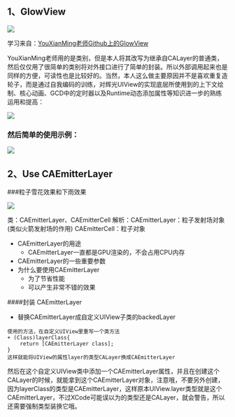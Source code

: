 ## 1、GlowView

![](http://chuantu.biz/t2/24/1454186379x-1376440148.gif)

学习来自：[YouXianMing老师Github上的GlowView](https://github.com/YouXianMing/GlowView)

YouXianMing老师用的是类别，但是本人将其改写为继承自CALayer的普通类，然后仅仅用了很简单的类别将对外接口进行了简单的封装。所以外部调用起来也是同样的方便，可读性也是比较好的。当然，本人这么做主要原因并不是喜欢重复造轮子，而是通过自我编码的训练，对辉光UIView的实现底层所使用到的上下文绘制、核心动画、GCD中的定时器以及Runtime动态添加属性等知识进一步的熟练运用和提高：

![](http://chuantu.biz/t2/24/1454188449x-954497756.png)
### 然后简单的使用示例：
![](http://chuantu.biz/t2/24/1454188366x-1376440148.png)

## 2、Use CAEmitterLayer

###粒子雪花效果和下雨效果

![](http://chuantu.biz/t2/24/1454269085x1822611270.gif)

类：CAEmitterLayer、CAEmitterCell
解析：CAEmitterLayer：粒子发射场对象(类似火箭发射场的作用)
	  CAEmitterCell：粒子对象

+ CAEmitterLayer的用途
	- CAEmitterLayer一直都是GPU渲染的，不会占用CPU内存
+ CAEmitterLayer的一些重要参数
+ 为什么要使用CAEmitterLayer
	- 为了节省性能
	- 可以产生非常不错的效果 

####封装 CAEmitterLayer

+ 替换CAEmitterLayer成自定义UIView子类的backedLayer

```objc
使用的方法，在自定义UIView里重写一个类方法
+ (Class)layerClass{
	return [CAEmitterLayer class];
}
这样就能将UIView的属性layer的类型CALayer换成CAEmitterLayer
```
然后在这个自定义UIView类中添加一个CAEmitterLayer属性，并且在创建这个CALayer的时候，就能拿到这个CAEmitterLayer对象，注意哦，不要另外创建，因为layerClass的类型是CAEmitterLayer，这样原本UIView.layer类型就是这个CAEmitterLayer，不过XCode可能误以为的类型还是CALayer，就会警告，所以还需要强制类型装换它哦。